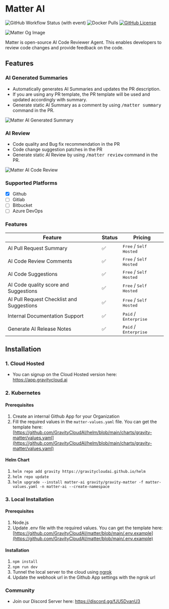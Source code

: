 # Matter AI

![GitHub Workflow Status (with event)](https://github.com/GravityCloudAI/matter-ai/actions/workflows/main.yml/badge.svg?branch=main)
![Docker Pulls](https://img.shields.io/docker/pulls/gravitycloud/matter.svg?maxAge=604800)
[![GitHub License](https://img.shields.io/github/license/GravityCloudAI/matter-ai)](https://github.com/GravityCloudAI/matter/blob/matter-ai/LICENSE)

![Matter Og Image](https://res.cloudinary.com/dor5uewzz/image/upload/v1740649715/og-image-matter_lr7gsi.png)

Matter is open-source AI Code Reviewer Agent. This enables developers to review code changes and provide feedback on the code.

## Features

### AI Generated Summaries
- Automatically generates AI Summaries and updates the PR description.
- If you are using any PR template, the PR template will be used and updated accordingly with summary.
- Generate static AI Summary as a comment by using <kbd>/matter summary</kbd> command in the PR.

![Matter AI Generated Summary](https://res.cloudinary.com/dor5uewzz/image/upload/v1740649715/generate-ai-summary_fmzjie.png)

### AI Review
- Code quality and Bug fix recommendation in the PR
- Code change suggestion patches in the PR
- Generate static AI Review by using <kbd>/matter review</kbd> command in the PR.

![Matter AI Code Review](https://res.cloudinary.com/dor5uewzz/image/upload/v1740649715/generate-ai-review_mqz3gy.png)

### Supported Platforms
- [X] Github
- [ ] Gitlab
- [ ] Bitbucket
- [ ] Azure DevOps

### Features

| Feature | Status | Pricing |
|---------|--------|---------|
| AI Pull Request Summary | ✅ | <kbd>Free</kbd> / <kbd>Self Hosted</kbd> |
| AI Code Review Comments | ✅ | <kbd>Free</kbd> / <kbd>Self Hosted</kbd> |
| AI Code Suggestions | ✅ | <kbd>Free</kbd> / <kbd>Self Hosted</kbd> |
| AI Code quality score and Suggestions | ✅ | <kbd>Free</kbd> / <kbd>Self Hosted</kbd> |
| AI Pull Request Checklist and Suggestions | ✅ | <kbd>Free</kbd> / <kbd>Self Hosted</kbd> |
| Internal Documentation Support | ✅ | <kbd>Paid</kbd> / <kbd>Enterprise</kbd> |
| Generate AI Release Notes | ✅ | <kbd>Paid</kbd> / <kbd>Enterprise</kbd> |

## Installation

### 1. Cloud Hosted
- You can signup on the Cloud Hosted version here: https://app.gravitycloud.ai

### 2. Kubernetes

#### Prerequisites
1. Create an internal Github App for your Organization
2. Fill the required values in the `matter-values.yaml` file. You can get the template here: [https://github.com/GravityCloudAI/helm/blob/main/charts/gravity-matter/values.yaml](https://github.com/GravityCloudAI/helm/blob/main/charts/gravity-matter/values.yaml)

#### Helm Chart
1. `helm repo add gravity https://gravitycloudai.github.io/helm`
2. `helm repo update`
3. `helm upgrade --install matter-ai gravity/gravity-matter -f matter-values.yaml -n matter-ai --create-namespace`

### 3. Local Installation

#### Prerequisites
1. Node.js
2. Update .env file with the required values. You can get the template here: [https://github.com/GravityCloudAI/matter/blob/main/.env.example](https://github.com/GravityCloudAI/matter/blob/main/.env.example)

#### Installation
1. `npm install`
2. `npm run dev`
3. Tunnel the local server to the cloud using [ngrok](https://ngrok.com/)
4. Update the webhook url in the Github App settings with the ngrok url

### Community
- Join our Discord Server here: https://discord.gg/fJU5DvanU3
